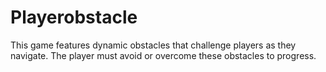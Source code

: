 # Playerobstacle
This game features dynamic obstacles that challenge players as they navigate. The player must avoid or overcome these obstacles to progress. 
